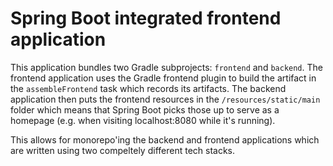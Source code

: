 # Spring Boot integrated frontend application
This application bundles two Gradle subprojects: `frontend` and `backend`. The frontend application uses the Gradle frontend
plugin to build the artifact in the `assembleFrontend` task which records its artifacts. The backend application then puts
the frontend resources in the `/resources/static/main` folder which means that Spring Boot picks those up to serve as a homepage
(e.g. when visiting localhost:8080 while it's running).  

  
This allows for monorepo'ing the backend and frontend applications which are written using two compeltely different tech stacks.
